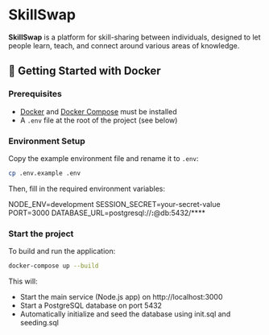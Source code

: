 # SkillSwap

**SkillSwap** is a platform for skill-sharing between individuals, designed to let people learn, teach, and connect around various areas of knowledge.

## 🐳 Getting Started with Docker

### Prerequisites

- [Docker](https://www.docker.com/) and [Docker Compose](https://docs.docker.com/compose/) must be installed
- A `.env` file at the root of the project (see below)

### Environment Setup

Copy the example environment file and rename it to `.env`:

```bash
cp .env.example .env
```
Then, fill in the required environment variables:

NODE_ENV=development
SESSION_SECRET=your-secret-value
PORT=3000
DATABASE_URL=postgresql://****:****@db:5432/****

### Start the project

To build and run the application:

```bash
docker-compose up --build
```

This will:

- Start the main service (Node.js app) on http://localhost:3000
- Start a PostgreSQL database on port 5432
- Automatically initialize and seed the database using init.sql and seeding.sql
